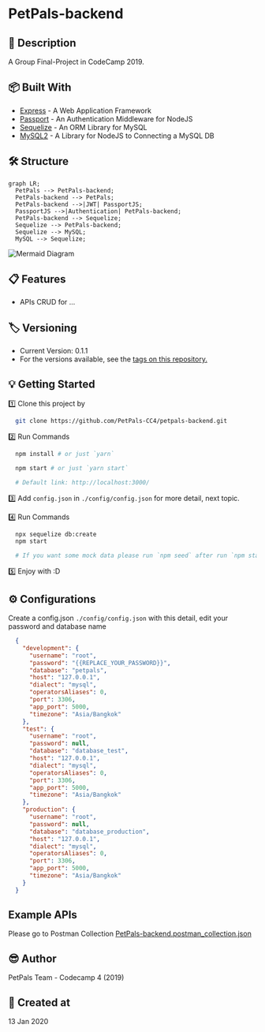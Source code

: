 # PetPals-backend

## 📘 Description

A Group Final-Project in CodeCamp 2019.

## 📦 Built With

- [Express](https://expressjs.com/) - A Web Application Framework
- [Passport](http://www.passportjs.org/docs/) - An Authentication Middleware for NodeJS
- [Sequelize](https://sequelize.org/) - An ORM Library for MySQL
- [MySQL2](https://www.npmjs.com/package/mysql2) - A Library for NodeJS to Connecting a MySQL DB

## 🛠 Structure

```mermaid
graph LR;
  PetPals --> PetPals-backend;
  PetPals-backend --> PetPals;
  PetPals-backend -->|JWT| PassportJS;
  PassportJS -->|Authentication| PetPals-backend;
  PetPals-backend --> Sequelize;
  Sequelize --> PetPals-backend;
  Sequelize --> MySQL;
  MySQL --> Sequelize;
```

![Mermaid Diagram](./mermaid-diagram.svg)

## 📋 Features

- APIs CRUD for ...

## 🏷 Versioning

- Current Version: 0.1.1
- For the versions available, see the [tags on this repository.](https://github.com/PetPals-CC4/petpals-backend/tags)

## 💡 Getting Started

1️⃣ Clone this project by

  ```bash
    git clone https://github.com/PetPals-CC4/petpals-backend.git
  ```

2️⃣ Run Commands

  ```bash
    npm install # or just `yarn`

    npm start # or just `yarn start`

    # Default link: http://localhost:3000/
  ```

3️⃣ Add `config.json` in `./config/config.json` for more detail, next topic.

4️⃣ Run Commands

  ```bash
    npx sequelize db:create
    npm start

    # If you want some mock data please run `npm seed` after run `npm start`
  ```

5️⃣ Enjoy with :D

## ⚙️ Configurations

Create a config.json `./config/config.json` with this detail, edit your password and database name

```json
  {
    "development": {
      "username": "root",
      "password": "{{REPLACE_YOUR_PASSWORD}}",
      "database": "petpals",
      "host": "127.0.0.1",
      "dialect": "mysql",
      "operatorsAliases": 0,
      "port": 3306,
      "app_port": 5000,
      "timezone": "Asia/Bangkok"
    },
    "test": {
      "username": "root",
      "password": null,
      "database": "database_test",
      "host": "127.0.0.1",
      "dialect": "mysql",
      "operatorsAliases": 0,
      "port": 3306,
      "app_port": 5000,
      "timezone": "Asia/Bangkok"
    },
    "production": {
      "username": "root",
      "password": null,
      "database": "database_production",
      "host": "127.0.0.1",
      "dialect": "mysql",
      "operatorsAliases": 0,
      "port": 3306,
      "app_port": 5000,
      "timezone": "Asia/Bangkok"
    }
  }
```

## Example APIs

Please go to Postman Collection [PetPals-backend.postman_collection.json](PetPals-backend.postman_collection.json)

## 😎 Author

PetPals Team - Codecamp 4 (2019)

## 🚩 Created at

13 Jan 2020
